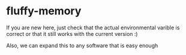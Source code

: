 # fluffy-memory

If you are new here, just check that the actual environmental varible is correct or that it still works with the current version :)

Also, we can expand this to any software that is easy enough 
